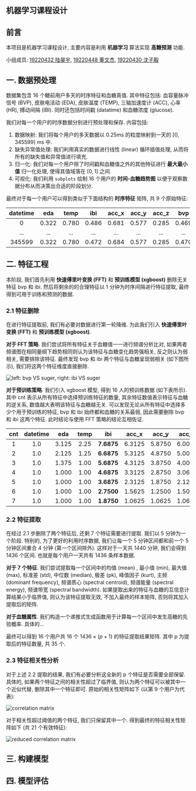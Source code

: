 ## 机器学习课程设计

## 前言

本项目是机器学习课程设计, 主要内容是利用 **机器学习** 算法实现 **高糖预测** 功能.

小组成员: [19220432 陆昊宇](https://github.com/Mr-LUHAOYU), [19220448 董文杰](https://github.com/Explorer-Dong), [19220430 沈子毅](https://github.com/saddcas)

## 一. 数据预处理

数据集包含 16 个糖前用户多天的时序特征和血糖真值. 其中特征包括: 血容量脉冲信号 (BVP), 皮肤电活动 (EDA), 皮肤温度 (TEMP), 三轴加速度计 (ACC), 心率 (HR), 搏动间隔 (IBI). 同时还包括时间戳 (datatime) 和血糖浓度 (glucose).

我们对每一个用户的时序数据分别进行预处理和保存. 内容包括:

1. 数据映射: 我们将每个用户的多天数据以 0.25ms 的粒度映射到一天的 $[0, 345599]$ ms 中.
2. 缺失异常值处理: 我们利用真实的数据进行线性 (linear) 循环插值处理, 从而将所有的缺失值和异常值进行填充.
3. 归一化: 我们对每一个用户除了时间戳和血糖值之外的其他特征进行 **最大最小值** 归一化处理, 使得其值域落在 $[0, 1]$ 之间.
4. 可视化: 我们利用 `subplots` 绘制 16 个用户的 **时间-血糖趋势图** 以便于观察数据分布从而决策出合适的阶段划分.

最终对于每一个用户可以得到类似于下面结构的 **时序特征** 矩阵, 共 9 个原始特征:

| datetime |  eda  | temp  |  ibi  | acc_x | acc_y | acc_z |  bvp  |  hr   |
|:--------:| :---: | :---: | :---: | :---: | :---: | :---: | :---: | :---: |
|    0     | 0.322 | 0.780 | 0.486 | 0.681 | 0.577 | 0.285 | 0.469 | 0.342 |
|   ...    | ...  | ...  | ...  | ...  | ...  | ...  | ...  | ...  |
|  345599  | 0.322 | 0.780 | 0.472 | 0.684 | 0.577 | 0.285 | 0.470 | 0.343 |

## 二. 特征工程

本阶段, 我们首先利用 **快速傅里叶变换 (FFT)** 和 **预训练模型 (xgboost)** 删除无关特征 bvp 和 ibi.  然后将剩余的的合理特征以 $1$ 分钟为时序间隔进行特征提取, 最终得到可用于训练和预测的数据.

### 2.1 特征删除

在进行特征提取前, 我们有必要对数据进行第一轮降维. 为此我们引入 **快速傅里叶变换 (FFT)** 和 **预训练模型 (xgboost)**.

**对于 FFT 策略**. 我们尝试将所有特征关于血糖值一一进行频谱分析比对, 如果两者频谱图在相同量纲下趋势相同则认为该特征与血糖变化趋势强相关, 反之则认为弱相关, 需要排除该特征. 最终发现 bvp 和 ibi 两个特征与血糖呈现弱相关 (如下图所示), 我们将这两个特征维度直接删除.

![left: bvp VS suger, right: ibi VS suger](https://dwj-oss.oss-cn-nanjing.aliyuncs.com/images/202409031320215.png)

**对于预训练策略**. 我们引入 xgboost 模型, 得到 16 人的预训练数据 (如下表所示). 其中 $\text{cnt}$ 表示从所有特征中选择预训练特征的数量, 其余特征数值表示特征与血糖的逆关系, 数值越大表明该特征与血糖越无关. 可以发现无论从所有特征中选择多少个用于预训练的特征, bvp 和 ibi 始终都和血糖的关系最弱, 因此需要删除 bvp 和 ibi 这两个特征. 此时结论与使用 FFT 策略的结论互相佐证.

| cnt | datetime  | eda | temp | ibi | acc\_x | acc\_y | acc\_z | bvp | hr |
|:-:|:---------:| :--: | :--: | :--: | :--: | :--: | :--: | :--: | :--: |
| 1 |    1.0    | 3.125 | 2.25 | **7.6875** | 6.3125 | 5.8750 | 6.0000 | **8.9375** | 3.8125 |
| 2 |    1.0    | 2.125 | 1.25 | **6.6875** | 5.3125 | 4.8750 | 5.0000 | **7.9375** | 2.8125 |
| 3 |    1.0    | 1.375 | 1.00 | **5.6875** | 4.3125 | 3.8750 | 4.0000 | **6.9375** | 1.8125 |
| 4 |    1.0    | 1.000 | 1.00 | **4.6875** | 3.3125 | 2.8750 | 3.0625 | **5.9375** | 1.1250 |
| 5 |    1.0    | 1.000 | 1.00 | **3.6875** | 2.3125 | 1.8750 | 2.1250 | **4.9375** | 1.0625 |
| 6 |    1.0    | 1.000 | 1.00 | **2.7500** | 1.5625 | 1.2500 | 1.5000 | **3.9375** | 1.0000 |
| 7 |    1.0    | 1.000 | 1.00 | **1.8750** | 1.0625 | 1.0625 | 1.0625 | **2.9375** | 1.0000 |

### 2.2 特征提取

在经过 2.1 步删除了两个特征后, 还剩 7 个特征需要进行提取. 我们以 5 分钟为一个阶段. 特别的, 为了更好的利用时序数据, 我们让每一个 5 分钟区间都和前一个 5 分钟区间重合 4 分钟 (第一个区间除外). 这样对于一天共 1440 分钟, 我们会得到 1436 个区间. 也就是每个用户一天共有 1436 条样本数据.

**对于 7 个特征**. 我们尝试提取每一个区间中的均值 (mean) , 最小值 (min), 最大值 (max), 标准差 (std), 中位数 (median), 极差 (pk), 峰值因子 (kurt), 主频 (dominant frequency), 频谱质心 (spectral centroid), 频谱能量 (spectral energy), 频谱带宽 (spectral bandwidth). 如果提取出来的特征与血糖的互信息计算结果小于临界值, 则认为该特征提取无效, 不加入最终的样本矩阵, 否则将其加入提取后的矩阵.

**对于血糖属性**. 我们构造一个递推式生成函数用于计算每一个区间中发生高糖的先验概率. 具体的...

最终可以得到 16 个用户共 16 个 $1436 \times (p+1)$ 的特征提取结果矩阵. 其中 p 为提取后的特征数量, 共 35 个.

### 2.3 特征相关性分析

对于上述 2.2 提取的结果, 我们有必要分析这全新的 p 个特征是否需要全部保留. 具体的, 如果两个特征之间的相关性超过了临界值, 则认为两个特征可以被其中一个近似代替, 删除其中一个特征即可. 原始的相关性矩阵如下 (以第 9 个用户为代表):

![correlation matrix](https://dwj-oss.oss-cn-nanjing.aliyuncs.com/images/202409031321378.png)

对于相关性超过阈值的两个特征, 我们只保留其中一个. 得到最终的特征相关性矩阵如下 (共 21 个有效特征):

![reduced correlation matrix](https://dwj-oss.oss-cn-nanjing.aliyuncs.com/images/202409031321232.png)

## 三. 构建模型



## 四. 模型评估

